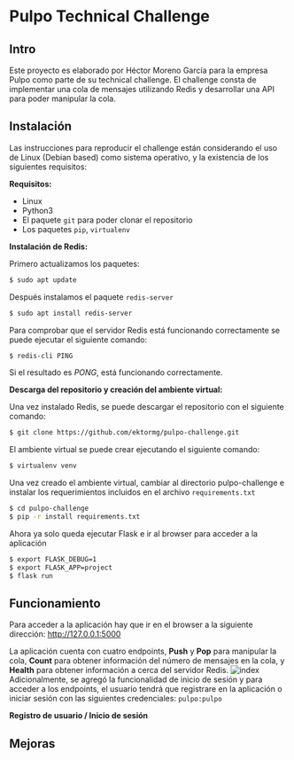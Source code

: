 # Pulpo Technical Challenge

## Intro

Este proyecto es elaborado por Héctor Moreno García para la empresa Pulpo como parte de su technical challenge. El challenge consta de implementar una cola de mensajes utilizando Redis y desarrollar una API para poder manipular la cola.

## Instalación

Las instrucciones para reproducir el challenge están considerando el uso de Linux (Debian based) como sistema operativo, y la existencia de los siguientes requisitos:

**Requisitos:**
* Linux
* Python3
* El paquete ```git``` para poder clonar el repositorio
* Los paquetes ```pip```, ```virtualenv```

**Instalación de Redis:**

Primero actualizamos los paquetes:
```bash
$ sudo apt update
```
Después instalamos el paquete ```redis-server```
```bash
$ sudo apt install redis-server
```
Para comprobar que el servidor Redis está funcionando correctamente se puede ejecutar el siguiente comando:
```bash
$ redis-cli PING
```
Si el resultado es *PONG*, está funcionando correctamente.

**Descarga del repositorio y creación del ambiente virtual:**

Una vez instalado Redis, se puede descargar el repositorio con el siguiente comando:
```bash
$ git clone https://github.com/ektormg/pulpo-challenge.git
```
El ambiente virtual se puede crear ejecutando el siguiente comando:
```bash
$ virtualenv venv
```
Una vez creado el ambiente virtual, cambiar al directorio pulpo-challenge e instalar los requerimientos incluidos en el archivo ```requirements.txt```
```bash
$ cd pulpo-challenge
$ pip -r install requirements.txt
```
Ahora ya solo queda ejecutar Flask e ir al browser para acceder a la aplicación
```bash
$ export FLASK_DEBUG=1
$ export FLASK_APP=project
$ flask run
```

## Funcionamiento

Para acceder a la aplicación hay que ir en el browser a la siguiente dirección: http://127.0.0.1:5000

La aplicación cuenta con cuatro endpoints,  **Push** y **Pop** para manipular la cola, **Count** para obtener información del número de mensajes en la cola, y **Health** para obtener información a cerca del servidor Redis.
![index](https://user-images.githubusercontent.com/64225038/202304068-65e5c9c5-18bd-4bfe-a3f2-c5607d099d6a.png)
Adicionalmente, se agregó la funcionalidad de inicio de sesión y para acceder a los endpoints, el usuario tendrá que registrare en la aplicación o iniciar sesión con las siguientes credenciales: ```pulpo:pulpo```


**Registro de usuario / Inicio de sesión**




## Mejoras



